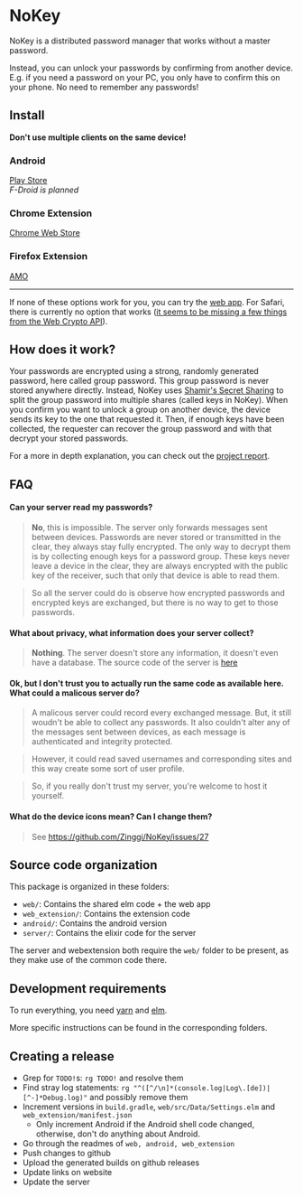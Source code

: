 # NoKey

NoKey is a distributed password manager that works without a master password.

Instead, you can unlock your passwords by confirming from another device.
E.g. if you need a password on your PC, you only have to confirm this on your phone.
No need to remember any passwords!

## Install
**Don't use multiple clients on the same device!**

### Android

[Play Store](https://play.google.com/store/apps/details?id=xyz.nokey.nokey)  
*F-Droid is planned*

### Chrome Extension

[Chrome Web Store](https://chrome.google.com/webstore/detail/nokey/jfgokfcaagmicdnbebhfccjkbjkdbnjc)

### Firefox Extension

[AMO](https://addons.mozilla.org/en-US/firefox/addon/nokey/)

---

If none of these options work for you, you can try the [web app](https://nokey.xyz/main.html). For Safari, there is currently no option that works ([it seems to be missing a few things from the Web Crypto API](https://github.com/Zinggi/NoKey/issues/9)). 


## How does it work?

Your passwords are encrypted using a strong, randomly generated password, here called group password.
This group password is never stored anywhere directly. Instead, NoKey uses [Shamir's Secret Sharing](https://en.wikipedia.org/wiki/Shamir's_Secret_Sharing)
to split the group password into multiple shares (called keys in NoKey).
When you confirm you want to unlock a group on another device, the device sends its key to the one that requested it.
Then, if enough keys have been collected, the requester can recover the group password and with that decrypt your stored passwords.

For a more in depth explanation, you can check out the [project report](https://github.com/Zinggi/NoKey/releases/download/0.4.0-docs/Report.pdf).


## FAQ

#### Can your server read my passwords?
> **No**, this is impossible. The server only forwards messages sent between devices.
Passwords are never stored or transmitted in the clear, they always stay fully encrypted.
The only way to decrypt them is by collecting enough keys for a password group.
These keys never leave a device in the clear, they are always encrypted with the public key of the receiver,
such that only that device is able to read them.

> So all the server could do is observe how encrypted passwords and encrypted keys are exchanged, but there is no way to get to those passwords.

#### What about privacy, what information does your server collect?
> **Nothing**. The server doesn't store any information, it doesn't even have a database.
The source code of the server is [here](/server)

#### Ok, but I don't trust you to actually run the same code as available here. What could a malicous server do?
> A malicous server could record every exchanged message.
But, it still woudn't be able to collect any passwords.
It also couldn't alter any of the messages sent between devices, as each message is authenticated and integrity protected.

> However, it could read saved usernames and corresponding sites and this way create some sort of user profile.

> So, if you really don't trust my server, you're welcome to host it yourself.

#### What do the device icons mean? Can I change them?
> See https://github.com/Zinggi/NoKey/issues/27


## Source code organization

This package is organized in these folders:

  * `web/`: Contains the shared elm code + the web app
  * `web_extension/`: Contains the extension code
  * `android/`: Contains the android version
  * `server/`: Contains the elixir code for the server

The server and webextension both require the `web/` folder to be present, as they make use of the common code there.

## Development requirements

To run everything, you need [yarn](https://yarnpkg.com/) and [elm](http://elm-lang.org/).

More specific instructions can be found in the corresponding folders.

## Creating a release

  * Grep for `TODO!`s: `rg TODO!` and resolve them
  * Find stray log statements: `rg "^([^/\n]*(console.log|Log\.[de])|[^-]*Debug.log)"` and possibly remove them
  * Increment versions in `build.gradle`, `web/src/Data/Settings.elm` and `web_extension/manifest.json`
    + Only increment Android if the Android shell code changed, otherwise, don't do anything about Android.
  * Go through the readmes of `web, android, web_extension`
  * Push changes to github
  * Upload the generated builds on github releases
  * Update links on website
  * Update the server


